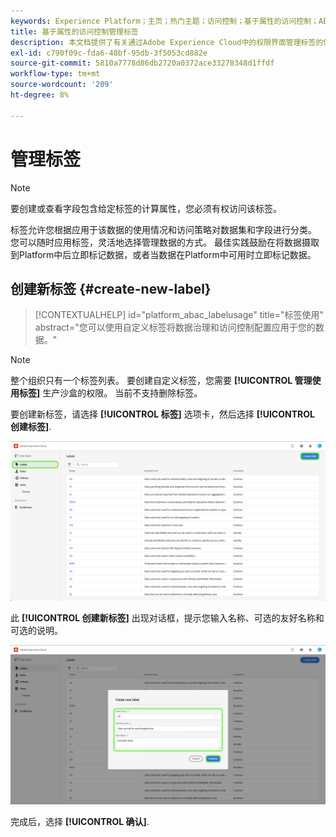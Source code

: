 ```yaml
---
keywords: Experience Platform；主页；热门主题；访问控制；基于属性的访问控制；ABAC
title: 基于属性的访问控制管理标签
description: 本文档提供了有关通过Adobe Experience Cloud中的权限界面管理标签的信息
exl-id: c790f09c-fda6-48bf-95db-3f5053cd882e
source-git-commit: 5810a7778d86db2720a0372ace33278348d1ffdf
workflow-type: tm+mt
source-wordcount: '209'
ht-degree: 8%

---
```


# 管理标签

>[!NOTE]
>
>要创建或查看字段包含给定标签的计算属性，您必须有权访问该标签。

标签允许您根据应用于该数据的使用情况和访问策略对数据集和字段进行分类。 您可以随时应用标签，灵活地选择管理数据的方式。 最佳实践鼓励在将数据摄取到Platform中后立即标记数据，或者当数据在Platform中可用时立即标记数据。

## 创建新标签 {#create-new-label}

>[!CONTEXTUALHELP]
>id="platform_abac_labelusage"
>title="标签使用"
>abstract="您可以使用自定义标签将数据治理和访问控制配置应用于您的数据。"

>[!NOTE]
>
>整个组织只有一个标签列表。 要创建自定义标签，您需要 **[!UICONTROL 管理使用标签]** 生产沙盒的权限。 当前不支持删除标签。

要创建新标签，请选择 **[!UICONTROL 标签]** 选项卡，然后选择 **[!UICONTROL 创建标签]**.

![flac-new-label](../../images/flac-ui/create-label.png)

此 **[!UICONTROL 创建新标签]** 出现对话框，提示您输入名称、可选的友好名称和可选的说明。

![new-label-info](../../images/flac-ui/new-label-info.png)

完成后，选择 **[!UICONTROL 确认]**.
